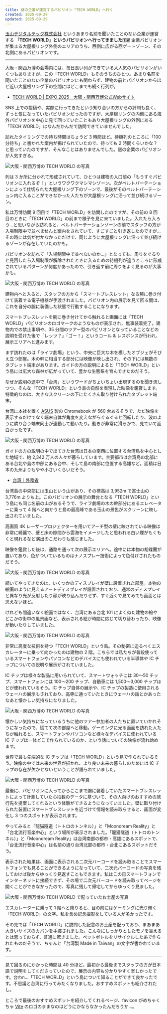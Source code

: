 ```yaml
---
title: 謎の企業が運営するパビリオン「TECH WORLD」へ行く
created: 2025-09-29
updated: 2025-09-29
---
```


[玉山デジタルテック株式会社](https://tamayama-digital.jp/) というあまり名前を聞いたことのない企業が運営する **「TECH WORLD」というパビリオンへ行ってきました🇹🇼** 企業パビリオンが集まる大屋根リング外側のエリアのうち、西側に広がる西ゲートゾーン、その北側にあるパビリオンです。

---

大阪・関西万博の会場内には、毎日長い列ができている大人気のパビリオンがいくつもありますが、この「TECH WORLD」もそのうちのひとつ。あまり名前を聞いたことのない企業のパビリオンにも関わらず、建物の前とパビリオンからほど近い大屋根リング下の空間にはどこまでも続く行列が。

- [TECH WORLD | EXPO 2025　大阪・関西万博公式Webサイト](https://www.expo2025.or.jp/domestic-pv/tamayama/)

SNS 上での投稿や、実際に行ってきたという知り合いの方からの評判も良く、ずっと気になっていたパビリオンだったのですが、大屋根リングの内側にある海外パビリオンを中心に見て回っていたこともあり大屋根リングの外側にある「TECH WORLD」はなんだかんだで訪問できていませんでした。

訪れたタイミングでの待ち時間はちょうど 3 時間ほど。待機列のところに「100 分待ち」と書かれた案内が掲げられていたので、待っても 2 時間くらいかな？と思っていたのですが、そんなことはありませんでした。謎の企業のパビリオンが人気すぎる。

![大阪・関西万博の TECH WORLD の写真](0b95de59-5be6-4db9-5261-5c9d854e6900)

列は 3 か所に分かれて形成されていて、ひとつは建物の入口前の「もうすぐパビリオンに入れるぞ！」というワクワクマシマシゾーン。次がベルトパーテーションによって仕切られた大屋根リング下のゾーンで、最後がそのベルトパーテーション内に入ることができなかった人たちが大屋根リングに沿って並び続けるゾーン。

私は万博訪問 9 回目で「TECH WORLD」を訪問したのですが、その前の 8 回目のときに「TECH WORLD」の前まで様子を見に来ていました。入れたら入ろう…と思いながら訪れると、ベルトパーテーションゾーンの前でスタッフの方が入場制限中で並べませんと案内をされていて、すごすごと引き返したのですが…その時には気が付かなかっただけで、同じように大屋根リングに沿って並び続けるゾーンが存在していたのかも。

パビリオンを訪れて「入場制限中で並べないのか…」となっても、周りをぐるりと見回したら入場制限が解除されたときに入るための待機列が違うところに形成されているパターンが何度かあったので、引き返す前に周りをよく見るのが大事かも。

![大阪・関西万博の TECH WORLD の写真](4f9e63ee-da69-4d1a-8d2d-e2162d9ec000)

建物内へと入ると、スタッフの方から「スマートブレスレット」なる腕に巻き付けて装着する電子機器が手渡されました。パビリオン内の展示を見て回る間は、これを自分の腕に装備した状態で行動することになります。

スマートブレスレットを腕に巻き付けてから触れると画面には「TECH WORLD」パビリオンのロゴマークのようなものが表示され、無事装着完了。建物内での禁止事項や、35 分間のツアー型のパビリオンとなっていることなどの説明を受けた後で「レッツ？」「ゴー！」というコール & レスポンスが行われ、展示エリアへと進みます。

まず訪れたのは「ライフ劇場」という、中央に巨大な木を模したオブジェがそびえ立つ部屋。木の幹に相当する部分には映像が映し出され、その下には無数のタブレット端末があります。ガイドの方の説明によると「TECH WORLD」という島には広大な森林が広がっていて、豊かな生態系を育んできたのだそう。

なぜか説明の途中で「台湾」というワードがちょいちょい出現するのを聞き流しつつ、そんな「TECH WORLD」という島の自然を表現した映像を鑑賞します。特徴的なのは、大きなスクリーンの下にたくさん取り付けられたタブレット端末。

台湾に本社を置く [ASUS](https://www.asus.com/jp/) 製の Chromebook が 560 台あるそうで、ただ映像を表示するだけでなく端末自体が角度を変えながらぐるぐると回転したり、波のように隣り合う端末同士が連動して動いたり。動きが非常に滑らかで、見ていて面白かったです。

![大阪・関西万博の TECH WORLD の写真](eb7b3c4a-b9b6-4cc0-2002-31c2aa816100)

ガイドの方の説明の中で出てきた台湾は日本の南西に位置する台湾島を中心とした地域で、約 2,342 万人の人々が暮らしています。主要都市は台湾島の北部にある台北や島の中部にある台中、そして島の南部に位置する高雄など。面積は日本の九州よりもやや小さいくらいだそう。

- [台湾｜外務省](https://www.mofa.go.jp/mofaj/area/taiwan/index.html)

台湾島の中央部には玉山という山があり、その標高は 3,952m で富士山の 3,776m よりも上。このパビリオンの展示の舞台となる「TECH WORLD」という島にも同じ名前の山があるそうで、ライフ劇場の木の幹部分にあるエレベーターに乗って 4 階へと向かうと島の最高峰である玉山の景色がスクリーンに映し出されていました。

高画質 4K レーザープロジェクターを用いてアーチ型の壁に映されている映像は非常に綺麗で、壁と床の隙間から雲海をイメージしたと思われる白い煙がもくもくと現れるなど演出のこだわりも感じました。

映像を鑑賞した後は、通路を通って次の展示エリアへ。途中には本物の胡蝶蘭が置いてあり、色がついているものはナノスプレー技術によって色付けされたものだそう。

![大阪・関西万博の TECH WORLD の写真](92c1675c-3f29-406b-3e4f-609b626bc800)

続いてやってきたのは、いくつかのディスプレイが壁に設置された部屋。本物の絵画のように見えるアートディスプレイが設置されており、通常のディスプレイと異なり光が反射したり顔が映り込んだりせず、すぐ近くで見てみても画面とは思えないほど。

けれども間違いなく絵画ではなく、台湾にある台北 101 によく似た建物の絵やどこかの街中の風景画など、表示される絵が時間に応じて切り替わったり、映像が動いたりしていました。

![大阪・関西万博の TECH WORLD の写真](bd13fd88-ffde-4c45-4443-f234bf427600)

非常に高度な技術を持つ「TECH WORLD」という島。その秘密に迫るべくエスカレーターに乗って向かったのは建物の 2 階。こちらでは私たちが普段使っているスマートフォンやパソコンなどのデバイスにも使われている半導体や IC チップについての説明や展示がされていました。

IC チップは様々な製品に用いられていて、スマートウォッチには 30～50 チップ、スマートフォンには 100～200 チップ、自動車には 1,500～3,000 チップほどが使われているそう。IC チップ自体の展示や、IC チップの製造に使用されるウェーハの展示もされており、高専に通っていたときにウェーハの話とかあったなあと懐かしい気持ちになりました。

![大阪・関西万博の TECH WORLD の写真](8cc233a2-0f46-498f-0acd-a9818065c700)

懐かしい気持ちになっているうちに他のツアー参加者の人たちに置いていかれそうになったので、慌てて次の部屋へと移動。ゲーミングに光る画面を訪れた人たちが触れると、スマートフォンやパソコンなど様々なデバイスに使われている IC チップは一体どこで作られているのか、という話についての映像が流れ始めます。

世界で最も先端的な IC チップは「TECH WORLD」という島で作られているそう。映像の中では未来の世界が描かれ、より良い未来の暮らしのためには IC チップの存在が欠かせないということが語られていました。

![大阪・関西万博の TECH WORLD の写真](1da037ec-5e55-4d35-f94b-ba2479c9ba00)

最後に、パビリオンに入ってからここまで腕に装着していたスマートブレスレットによって計測していた心拍数のデータに基づいて、その人向けのおすすめの旅行先を提案してくれるという体験ができるようになっていました。壁に取り付けられた装置にスマートブレスレットを近づけて情報を読み取らせると、画面が変化し 3 つのスポットが表示されます。

やってみると「龍猫隧道（トトロのトンネル）」と「Moondream Reality」と「台北流行音楽中心」という場所が表示されました。「龍猫隧道（トトロのトンネル）」と「Moondream Reality」は台湾南部の都市・高雄にあるスポットで、「台北流行音楽中心」は名前の通り台湾北部の都市・台北にあるスポットだそう。

表示された結果は、画面に表示される二次元バーコードを読み取ることでスマートフォンでも見ることができるようになっていて、二次元バーコードの写真を残しておけば後からゆっくり見返すこともできます。私はこの日スマートフォンでインターネットに接続できず、その場で二次元バーコードを読み取ってページを開くことができなかったので、写真に残して帰宅してからゆっくり見ました。

![大阪・関西万博の TECH WORLD で配っていたお土産の写真](922b89b2-8389-4f96-8c51-f973ecf6d200)

エスカレーターに乗って 1 階へと降りると、目の前にはゲーミングに光り輝く「TECH WORLD」の文字。私を含め記念撮影をしている人が多かったです。

その先では「TECH WORLD」に訪問した記念のお土産を配っており、まあまあ大きいサイズのカバンを手渡されました。こんなにしっかりとしたモノを貰えるとは思っておらず、普通に驚きました。ペットボトルをリサイクルした糸で作られたものだそうで、ちゃんと「台湾製 Made in Taiwan」の文字が書かれています。

---

見て回るのにかかった時間は 40 分ほど。最初から最後までスタッフの方が日本語で説明をしてくださっていたので、展示の内容も分かりやすく楽しかったです。台わn…「TECH WORLD」という島について知ることができて良かったです。不思議と台湾に行ってみたくなりました。おすすめスポットも紹介されたし。

ところで最後のおすすめスポットを紹介してくれるページ、favicon がめちゃくちゃ [Vite](https://vite.dev/) のロゴのままなのはどうにかならなかったんだろうか…。
